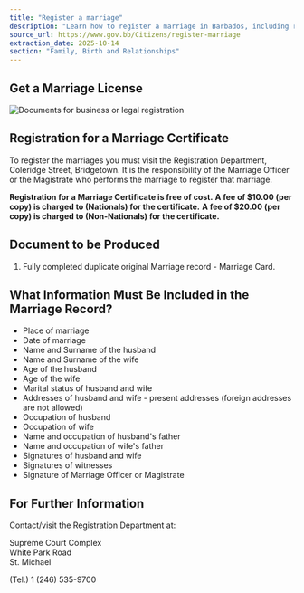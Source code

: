```yaml
---
title: "Register a marriage"
description: "Learn how to register a marriage in Barbados, including required documents, information needed for the marriage record, and applicable fees for certificates."
source_url: https://www.gov.bb/Citizens/register-marriage
extraction_date: 2025-10-14
section: "Family, Birth and Relationships"
---
```


## Get a Marriage License

![Documents for business or legal registration](https://www.gov.bb/media_files/business-3249933_1920_0.jpg)

## Registration for a Marriage Certificate

To register the marriages you must visit the Registration Department, Coleridge Street, Bridgetown. It is the responsibility of the Marriage Officer or the Magistrate who performs the marriage to register that marriage.

**Registration for a Marriage Certificate is free of cost.**
**A fee of $10.00 (per copy) is charged to (Nationals) for the certificate.**
**A fee of $20.00 (per copy) is charged to (Non-Nationals) for the certificate.**

## Document to be Produced

1.  Fully completed duplicate original Marriage record - Marriage Card.

## What Information Must Be Included in the Marriage Record?

*   Place of marriage
*   Date of marriage
*   Name and Surname of the husband
*   Name and Surname of the wife
*   Age of the husband
*   Age of the wife
*   Marital status of husband and wife
*   Addresses of husband and wife - present addresses (foreign addresses are not allowed)
*   Occupation of husband
*   Occupation of wife
*   Name and occupation of husband's father
*   Name and occupation of wife's father
*   Signatures of husband and wife
*   Signatures of witnesses
*   Signature of Marriage Officer or Magistrate

## For Further Information

Contact/visit the Registration Department at:

Supreme Court Complex  
White Park Road  
St. Michael

(Tel.) 1 (246) 535-9700
```
